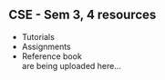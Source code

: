 ## CSE - Sem 3, 4 resources
- Tutorials 
- Assignments 
- Reference book                 
are being uploaded here...

